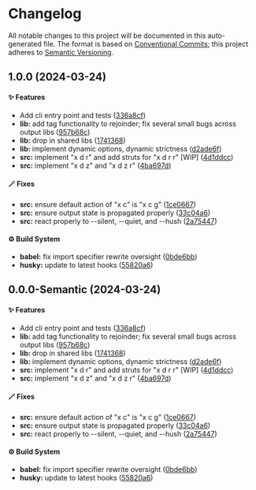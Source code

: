 # Changelog

All notable changes to this project will be documented in this auto-generated
file. The format is based on [Conventional Commits][1];
this project adheres to [Semantic Versioning][2].

## 1.0.0 (2024-03-24)

#### ✨ Features

- Add cli entry point and tests ([336a8cf][3])
- **lib:** add tag functionality to rejoinder; fix several small bugs across output libs ([957b68c][4])
- **lib:** drop in shared libs ([1741368][5])
- **lib:** implement dynamic options, dynamic strictness ([d2ade6f][6])
- **src:** implement "x d r" and add struts for "x d r r" \[WIP] ([4d1ddcc][7])
- **src:** implement "x d z" and "x d z r" ([4ba697d][8])

#### 🪄 Fixes

- **src:** ensure default action of "x c" is "x c g" ([1ce0667][9])
- **src:** ensure output state is propagated properly ([33c04a6][10])
- **src:** react properly to --silent, --quiet, and --hush ([2a75447][11])

#### ⚙️ Build System

- **babel:** fix import specifier rewrite oversight ([0bde6bb][12])
- **husky:** update to latest hooks ([55820a6][13])

## 0.0.0-Semantic (2024-03-24)

#### ✨ Features

- Add cli entry point and tests ([336a8cf][3])
- **lib:** add tag functionality to rejoinder; fix several small bugs across output libs ([957b68c][4])
- **lib:** drop in shared libs ([1741368][5])
- **lib:** implement dynamic options, dynamic strictness ([d2ade6f][6])
- **src:** implement "x d r" and add struts for "x d r r" \[WIP] ([4d1ddcc][7])
- **src:** implement "x d z" and "x d z r" ([4ba697d][8])

#### 🪄 Fixes

- **src:** ensure default action of "x c" is "x c g" ([1ce0667][9])
- **src:** ensure output state is propagated properly ([33c04a6][10])
- **src:** react properly to --silent, --quiet, and --hush ([2a75447][11])

#### ⚙️ Build System

- **babel:** fix import specifier rewrite oversight ([0bde6bb][12])
- **husky:** update to latest hooks ([55820a6][13])

[1]: https://conventionalcommits.org
[2]: https://semver.org
[3]: https://github.com/Xunnamius/xunnctl/commit/336a8cf9914bcf207b8530c3597c9a0c97ba2e6c
[4]: https://github.com/Xunnamius/xunnctl/commit/957b68c756a696f3c5856508ca1d9791c77e6e96
[5]: https://github.com/Xunnamius/xunnctl/commit/1741368d12017a3366d8f4f84ad3a97d8814f892
[6]: https://github.com/Xunnamius/xunnctl/commit/d2ade6fd093589b4add43c453e2ccd2d996ba264
[7]: https://github.com/Xunnamius/xunnctl/commit/4d1ddcc73f0c9932daec7a7ad8df92ede50770b2
[8]: https://github.com/Xunnamius/xunnctl/commit/4ba697d417cb97f097f29722bee10564a2e28679
[9]: https://github.com/Xunnamius/xunnctl/commit/1ce06679cd485cbe6bba55151f6b3abbe290047f
[10]: https://github.com/Xunnamius/xunnctl/commit/33c04a62a26f088395322f460e0139338ad5eb0e
[11]: https://github.com/Xunnamius/xunnctl/commit/2a754470b266a5b09fa0d0d2b426d51f2e34a831
[12]: https://github.com/Xunnamius/xunnctl/commit/0bde6bb01025b7eb4ffa2e65c99da53158ffb166
[13]: https://github.com/Xunnamius/xunnctl/commit/55820a6b9f3699c53b5f2bd972f4d86a7efa951d
